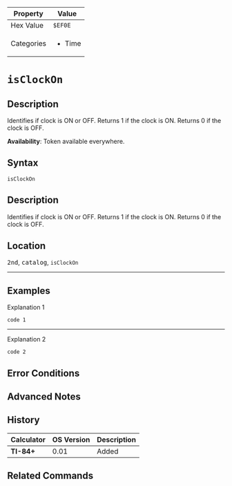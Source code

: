 | Property      | Value |
|---------------|-------|
| Hex Value     | `$EF0E`|
| Categories    | <ul><li>Time</li></ul> |

# `isClockOn`

## Description
Identifies if clock is ON or OFF. Returns 1 if the clock is ON. Returns 0 if the clock is OFF.


<b>Availability</b>: Token available everywhere.

## Syntax
`isClockOn`

## Description
Identifies if clock is ON or OFF. Returns 1 if the clock is ON. Returns 0 if the clock is OFF.

## Location
<kbd>2nd</kbd>, <kbd>catalog</kbd>, `isClockOn`
<hr>

## Examples

Explanation 1
```ti-basic
code 1
```
---
Explanation 2
```ti-basic
code 2
```

## Error Conditions


## Advanced Notes


## History
| Calculator | OS Version | Description |
|------------|------------|-------------|
| <b>TI-84+</b> | 0.01 | Added

## Related Commands

    
